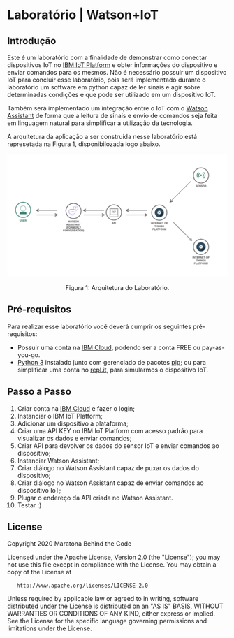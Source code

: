 # Laboratório | Watson+IoT

## Introdução

Este é um laboratório com a finalidade de demonstrar como conectar dispositivos IoT no [IBM IoT Platform](https://cloud.ibm.com/catalog/services/internet-of-things-platform) e obter informações do dispositivo e enviar comandos para os mesmos. Não é necessário possuir um dispositivo IoT para concluir esse laboratório, pois será implementado durante o laboratório um software em python capaz de ler sinais e agir sobre determinadas condições e que pode ser utilizado em um dispositivo IoT.

Também será implementado um integração entre o IoT com o [Watson Assistant](https://cloud.ibm.com/catalog/services/internet-of-things-platform) de forma que a leitura de sinais e envio de comandos seja feita em linguagem natural para simplificar a utilização da tecnologia.

A arquitetura da aplicação a ser construída nesse laboratório está represetada na Figura 1, disponibilozada logo abaixo.

<div align="center">
    <img src="./img/fig01.png">
    <p>Figura 1: Arquitetura do Laboratório.</p>
</div>

## Pré-requisitos

Para realizar esse laboratório você deverá cumprir os seguintes pré-requisitos:

- Possuir uma conta na [IBM Cloud](#), podendo ser a conta FREE ou pay-as-you-go.
- [Python 3](https://www.python.org/downloads/) instalado junto com gerenciado de pacotes [pip](https://pip.pypa.io/en/stable/installing/); ou para simplificar uma conta no [repl.it](https://repl.it), para simularmos o dispositivo IoT.

## Passo a Passo

1. Criar conta na [IBM Cloud](#) e fazer o login;
2. Instanciar o IBM IoT Platform;
3. Adicionar um dispositivo a plataforma;
4. Criar uma API KEY no IBM IoT Platform com acesso padrão para visualizar os dados e enviar comandos;
5. Criar API para devolver os dados do sensor IoT e enviar comandos ao dispositivo;
6. Instanciar Watson Assistant;
7. Criar diálogo no Watson Assistant capaz de puxar os dados do dispositivo;
8. Criar diálogo no Watson Assistant capaz de enviar comandos ao dispositivo IoT;
9. Plugar o endereço da API criada no Watson Assistant.
10. Testar :)


## License

Copyright 2020 Maratona Behind the Code

Licensed under the Apache License, Version 2.0 (the "License");
you may not use this file except in compliance with the License.
You may obtain a copy of the License at

       http://www.apache.org/licenses/LICENSE-2.0

Unless required by applicable law or agreed to in writing, software
distributed under the License is distributed on an "AS IS" BASIS,
WITHOUT WARRANTIES OR CONDITIONS OF ANY KIND, either express or implied.
See the License for the specific language governing permissions and
limitations under the License.